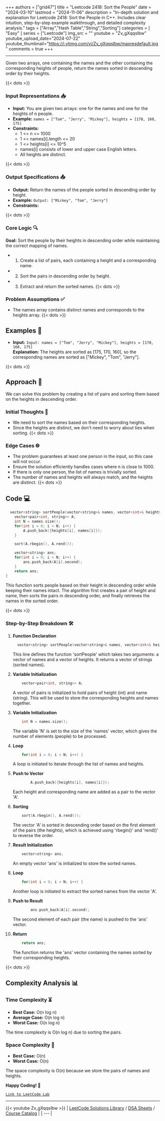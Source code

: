 
+++
authors = ["grid47"]
title = "Leetcode 2418: Sort the People"
date = "2024-03-10"
lastmod = "2024-11-06"
description = "In-depth solution and explanation for Leetcode 2418: Sort the People in C++. Includes clear intuition, step-by-step example walkthrough, and detailed complexity analysis."
tags = ["Array","Hash Table","String","Sorting"]
categories = [
    "Easy"
]
series = ["Leetcode"]
img_src = ""
youtube = "Zv_gXqqslbw"
youtube_upload_date="2024-07-22"
youtube_thumbnail="https://i.ytimg.com/vi/Zv_gXqqslbw/maxresdefault.jpg"
comments = true
+++



---
Given two arrays, one containing the names and the other containing the corresponding heights of people, return the names sorted in descending order by their heights.
<!--more-->
{{< dots >}}
### Input Representations 📥
- **Input:** You are given two arrays: one for the names and one for the heights of n people.
- **Example:** `names = ["Tom", "Jerry", "Mickey"], heights = [170, 160, 175]`
- **Constraints:**
	- 1 <= n <= 1000
	- 1 <= names[i].length <= 20
	- 1 <= heights[i] <= 10^5
	- names[i] consists of lower and upper case English letters.
	- All heights are distinct.

{{< dots >}}
### Output Specifications 📤
- **Output:** Return the names of the people sorted in descending order by height.
- **Example:** `Output: ["Mickey", "Tom", "Jerry"]`
- **Constraints:**

{{< dots >}}
### Core Logic 🔍
**Goal:** Sort the people by their heights in descending order while maintaining the correct mapping of names.

- 1. Create a list of pairs, each containing a height and a corresponding name.
- 2. Sort the pairs in descending order by height.
- 3. Extract and return the sorted names.
{{< dots >}}
### Problem Assumptions ✅
- The names array contains distinct names and corresponds to the heights array.
{{< dots >}}
## Examples 🧩
- **Input:** `Input: names = ["Tom", "Jerry", "Mickey"], heights = [170, 160, 175]`  \
  **Explanation:** The heights are sorted as [175, 170, 160], so the corresponding names are sorted as ["Mickey", "Tom", "Jerry"].

{{< dots >}}
## Approach 🚀
We can solve this problem by creating a list of pairs and sorting them based on the heights in descending order.

### Initial Thoughts 💭
- We need to sort the names based on their corresponding heights.
- Since the heights are distinct, we don't need to worry about ties when sorting.
{{< dots >}}
### Edge Cases 🌐
- The problem guarantees at least one person in the input, so this case will not occur.
- Ensure the solution efficiently handles cases where n is close to 1000.
- If there is only one person, the list of names is trivially sorted.
- The number of names and heights will always match, and the heights are distinct.
{{< dots >}}
## Code 💻
```cpp
  vector<string> sortPeople(vector<string>& names, vector<int>& heights) {
    vector<pair<int, string>> A;
    int N = names.size();
    for(int i = 0; i < N; i++) {
        A.push_back({heights[i], names[i]});
    }

    sort(A.rbegin(), A.rend());

    vector<string> ans;
    for(int i = 0; i < N; i++) {
        ans.push_back(A[i].second);
    }
    return ans;
}
```

This function sorts people based on their height in descending order while keeping their names intact. The algorithm first creates a pair of height and name, then sorts the pairs in descending order, and finally retrieves the names in the sorted order.

{{< dots >}}
### Step-by-Step Breakdown 🛠️
1. **Function Declaration**
	```cpp
	  vector<string> sortPeople(vector<string>& names, vector<int>& heights) {
	```
	This line defines the function 'sortPeople' which takes two arguments: a vector of names and a vector of heights. It returns a vector of strings (sorted names).

2. **Variable Initialization**
	```cpp
	    vector<pair<int, string>> A;
	```
	A vector of pairs is initialized to hold pairs of height (int) and name (string). This will be used to store the corresponding heights and names together.

3. **Variable Initialization**
	```cpp
	    int N = names.size();
	```
	The variable 'N' is set to the size of the 'names' vector, which gives the number of elements (people) to be processed.

4. **Loop**
	```cpp
	    for(int i = 0; i < N; i++) {
	```
	A loop is initiated to iterate through the list of names and heights.

5. **Push to Vector**
	```cpp
	        A.push_back({heights[i], names[i]});
	```
	Each height and corresponding name are added as a pair to the vector 'A'.

6. **Sorting**
	```cpp
	    sort(A.rbegin(), A.rend());
	```
	The vector 'A' is sorted in descending order based on the first element of the pairs (the heights), which is achieved using 'rbegin()' and 'rend()' to reverse the order.

7. **Result Initialization**
	```cpp
	    vector<string> ans;
	```
	An empty vector 'ans' is initialized to store the sorted names.

8. **Loop**
	```cpp
	    for(int i = 0; i < N; i++) {
	```
	Another loop is initiated to extract the sorted names from the vector 'A'.

9. **Push to Result**
	```cpp
	        ans.push_back(A[i].second);
	```
	The second element of each pair (the name) is pushed to the 'ans' vector.

10. **Return**
	```cpp
	    return ans;
	```
	The function returns the 'ans' vector containing the names sorted by their corresponding heights.

{{< dots >}}
## Complexity Analysis 📊
### Time Complexity ⏳
- **Best Case:** O(n log n)
- **Average Case:** O(n log n)
- **Worst Case:** O(n log n)

The time complexity is O(n log n) due to sorting the pairs.

### Space Complexity 💾
- **Best Case:** O(n)
- **Worst Case:** O(n)

The space complexity is O(n) because we store the pairs of names and heights.

**Happy Coding! 🎉**


[`Link to LeetCode Lab`](https://leetcode.com/problems/sort-the-people/description/)

---
{{< youtube Zv_gXqqslbw >}}
| [LeetCode Solutions Library](https://grid47.xyz/leetcode/) / [DSA Sheets](https://grid47.xyz/sheets/) / [Course Catalog](https://grid47.xyz/courses/) |
| --- |
